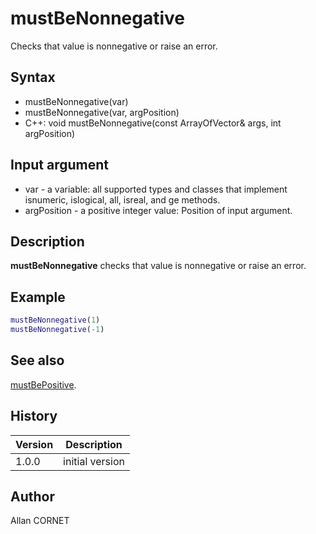 

# mustBeNonnegative

Checks that value is nonnegative or raise an error.

## Syntax

- mustBeNonnegative(var)
- mustBeNonnegative(var, argPosition)
- C++: void mustBeNonnegative(const ArrayOfVector& args, int argPosition)

## Input argument

 - var - a variable: all supported types and classes that implement isnumeric, islogical, all, isreal, and ge methods.
 - argPosition - a positive integer value: Position of input argument.

## Description


  <p><b>mustBeNonnegative</b> checks that value is nonnegative or raise an error.</p>


## Example

```matlab
mustBeNonnegative(1)
mustBeNonnegative(-1)
```

## See also

[mustBePositive](mustBePositive.md).
## History

|Version|Description|
|------|------|
|1.0.0|initial version|


## Author

Allan CORNET



